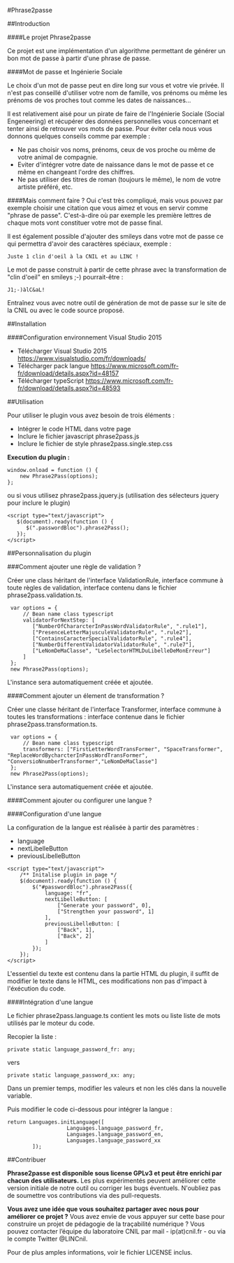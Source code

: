 ﻿#Phrase2passe

##Introduction

####Le projet Phrase2passe

Ce projet est une implémentation d'un algorithme permettant de générer un bon mot de passe à partir d'une phrase de passe.

####Mot de passe et Ingénierie Sociale

Le choix d'un mot de passe peut en dire long sur vous et votre vie privée. Il n'est pas conseillé d'utiliser votre nom de famille, vos prénoms ou même les prénoms de vos proches tout comme les dates de naissances...

Il est relativement aisé pour un pirate de faire de l'Ingénierie Sociale (Social Engeneering) et récupérer des données personnelles vous concernant et tenter ainsi de retrouver vos mots de passe. Pour éviter cela nous vous donnons quelques conseils comme par exemple :

- Ne pas choisir vos noms, prénoms, ceux de vos proche ou même de votre animal de compagnie.
- Eviter d'intégrer votre date de naissance dans le mot de passe et ce même en changeant l'ordre des chiffres.
- Ne pas utiliser des titres de roman (toujours le même), le nom de votre artiste préféré, etc.

####Mais comment faire ?
Oui c'est très compliqué, mais vous pouvez par exemple choisir une citation que vous aimez et vous en servir comme "phrase de passe". C'est-à-dire où par exemple les première lettres de chaque mots vont constituer votre mot de passe final.

Il est également possible d'ajouter des smileys dans votre mot de passe ce qui permettra d'avoir des caractères spéciaux, exemple :

```
Juste 1 clin d'oeil à la CNIL et au LINC !
```

Le mot de passe construit à partir de cette phrase avec la transformation de "clin d'oeil" en smileys ;-) pourrait-être :

```
J1;-)àlC&aL!
```
Entraînez vous avec notre outil de génération de mot de passe sur le site de la CNIL ou avec le code source proposé.

##Installation

####Configuration environnement Visual Studio 2015

- Télécharger Visual Studio 2015 https://www.visualstudio.com/fr/downloads/
- Télécharger pack langue https://www.microsoft.com/fr-fr/download/details.aspx?id=48157
- Télécharger typeScript https://www.microsoft.com/fr-fr/download/details.aspx?id=48593

##Utilisation

Pour utiliser le plugin vous avez besoin de trois éléments :

- Intégrer le code HTML dans votre page
- Inclure le fichier javascript phrase2pass.js
- Inclure le fichier de style phrase2pass.single.step.css

**Execution du plugin :**

```
window.onload = function () {
    new Phrase2Pass(options);
};
```

ou si vous utilisez phrase2pass.jquery.js (utilisation des sélecteurs jquery pour inclure le plugin)
```
<script type="text/javascript">
   $(document).ready(function () {
      $(".passwordBloc").phrase2Pass();
   });
</script>
```

##Personnalisation du plugin

###Comment ajouter une règle de validation ?

Créer une class héritant de l'interface ValidationRule, interface commune à toute règles de validation, interface contenu dans le fichier phrase2pass.validation.ts.
```
 var options = {
     // Bean name class typescript
     validatorForNextStep: [
        ["NumberOfChararcterInPassWordValidatorRule", ".rule1"],
        ["PresenceLetterMajusculeValidatorRule", ".rule2"],
        ["ContainsCaracterSpecialValidatorRule", ".rule4"],
        ["NumberDifferentValidatorValidatorRule", ".rule7"],
		["LeNomDeMaClasse", "LeSelectorHTMLDuLibelleDeMonErreur"]
     ]
 };
 new Phrase2Pass(options);
```
L'instance sera automatiquement créée et ajoutée.
	 
####Comment ajouter un élement de transformation ?

Créer une classe héritant de l'interface Transformer, interface commune à toutes les transformations : interface contenue dans le fichier phrase2pass.transformation.ts.
```
 var options = {
     // Bean name class typescript
     transformers: ["FirstLetterWordTransFormer", "SpaceTransformer", "ReplaceWordBycharcterInPassWordTransFormer", "ConversioNnumberTransformer","LeNomDeMaClasse"]
 };
 new Phrase2Pass(options);
```
L'instance sera automatiquement créée et ajoutée.

####Comment ajouter ou configurer une langue ?

####Configuration d'une langue

La configuration de la langue est réalisée à partir des paramètres :

- language
- nextLibelleButton
- previousLibelleButton

```
<script type="text/javascript">
    /** Initalise plugin in page */
    $(document).ready(function () {
        $("#passwordBloc").phrase2Pass({
            language: "fr",
            nextLibelleButton: [
                ["Generate your password", 0],
                ["Strengthen your password", 1]
            ],
            previousLibelleButton: [
                ["Back", 1],
                ["Back", 2]
            ]
        });
    });
</script>
```

L'essentiel du texte est contenu dans la partie HTML du plugin, il suffit de modifier le texte dans le HTML, ces modifications non pas d'impact à l'éxécution du code.

####Intégration d'une langue

Le fichier phrase2pass.language.ts contient les mots ou liste liste de mots utilisés par le moteur du code.

Recopier la liste :
```
private static language_password_fr: any;
```
vers 
```
private static language_password_xx: any;
```

Dans un premier temps, modifier les valeurs et non les clés dans la nouvelle variable.

Puis modifier le code ci-dessous pour intégrer la langue :
```
return Languages.initLanguage([
                   Languages.language_password_fr,
                   Languages.language_password_en,
				   Languages.language_password_xx
        ]);
```

##Contribuer

**Phrase2passe est disponible sous license GPLv3 et peut être enrichi par chacun des utilisateurs.** Les plus expérimentés peuvent améliorer cette version initiale de notre outil ou corriger les bugs éventuels. N'oubliez pas de soumettre vos contributions via des pull-requests.

**Vous avez une idée que vous souhaitez partager avec nous pour améliorer ce projet ?** Vous avez envie de vous appuyer sur cette base pour construire un projet de pédagogie de la traçabilité numérique ? Vous pouvez contacter l’équipe du laboratoire CNIL par mail - ip(at)cnil.fr - ou via le compte Twitter @LINCnil.

Pour de plus amples informations, voir le fichier LICENSE inclus.
